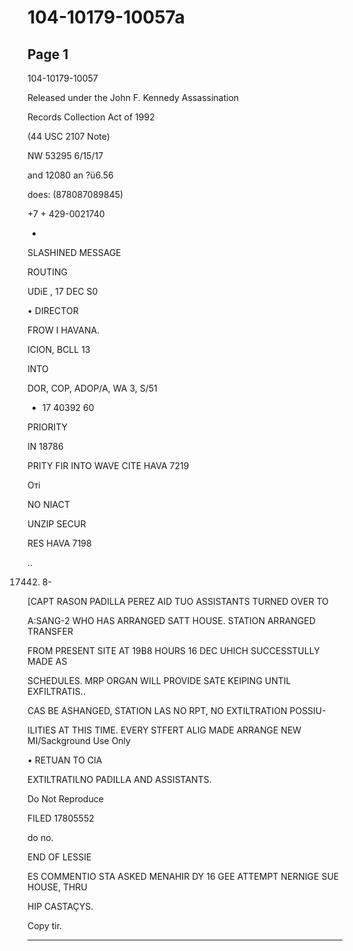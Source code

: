 # 104-10179-10057a

## Page 1

104-10179-10057

Released under the John F. Kennedy Assassination

Records Collection Act of 1992

(44 USC 2107 Note)

NW 53295 6/15/17

and 12080 an ?ü6.56

does: (878087089845)

+7 + 429-0021740

-

SLASHINED MESSAGE

ROUTING

UDiE , 17 DEC S0

• DIRECTOR

FROW I HAVANA.

ICION, BCLL 13

INTO

DOR, COP, ADOP/A, WA 3, S/51

+ 17 40392 60

PRIORITY

IN 18786

PRITY FIR INTO WAVE CITE HAVA 7219

Оті

NO NIACT

UNZIP SECUR

RES HAVA 7198

..

17442) 8-

[CAPT RASON PADILLA PEREZ AID TUO ASSISTANTS TURNED OVER TO

A:SANG-2 WHO HAS ARRANGED SATT HOUSE. STATION ARRANGED TRANSFER

FROM PRESENT SITE AT 19B8 HOURS 16 DEC UHICH SUCCESSTULLY MADE AS

SCHEDULES. MRP ORGAN WILL PROVIDE SATE KEIPING UNTIL EXFILTRATIS..

CAS BE ASHANGED, STATION LAS NO RPT, NO EXTILTRATION POSSIU-

ILITIES AT THIS TIME. EVERY STFERT ALIG MADE ARRANGE NEW MI/Sackground Use Only

• RETUAN TO CIA

EXTILTRATILNO PADILLA AND ASSISTANTS.

Do Not Reproduce

FILED 17805552

do no.

END OF LESSIE

ES COMMENTIO STA ASKED MENAHIR DY 16 GEE ATTEMPT NERNIGE SUE HOUSE, THRU

HIP CASTAÇYS.

Copy tir.

---

